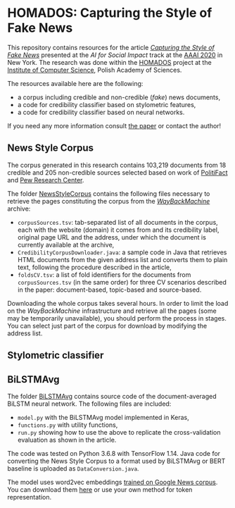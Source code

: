 # HOMADOS: Capturing the Style of Fake News

This repository contains resources for the article *[Capturing the Style of Fake News](https://home.ipipan.waw.pl/p.przybyla/bib/capturing.pdf)* presented at the *AI for Social Impact* track at the [AAAI 2020](https://aaai.org/Conferences/AAAI-20/) in New York. The research was done within the [HOMADOS](https://homados.ipipan.waw.pl/) project at the [Institute of Computer Science](https://ipipan.waw.pl/), Polish Academy of Sciences.

The resources available here are the following:
* a corpus including credible and non-credible (*fake*) news documents,
* a code for credibility classifier based on stylometric features,
* a code for credibility classifier based on neural networks.

If you need any more information consult [the paper](https://home.ipipan.waw.pl/p.przybyla/bib/capturing.pdf) or contact the author! 

## News Style Corpus
The corpus generated in this research contains 103,219 documents from 18 credible and 205 non-credible sources selected based on work of [PolitiFact](https://www.politifact.com/punditfact/article/2017/apr/20/politifacts-guide-fake-news-websites-and-what-they/) and [Pew Research Center](https://www.journalism.org/2014/10/21/political-polarization-media-habits/).

The folder [NewsStyleCorpus](NewsStyleCorpus) contains the following files necessary to retrieve the pages constituting the corpus from the *[WayBackMachine](https://web.archive.org/)* archive:
* `corpusSources.tsv`: tab-separated list of all documents in the corpus, each with the website (domain) it comes from and its credibility label, original page URL and the address, under which the document is currently available at the archive,
* `CredibilityCorpusDownloader.java`: a sample code in Java that retrieves HTML documents from the given address list and converts them to plain text, following the procedure described in the article,
* `foldsCV.tsv`: a list of fold identifiers for the documents from `corpusSources.tsv` (in the same order) for three CV scenarios described in the paper: document-based, topic-based and source-based.

Downloading the whole corpus takes several hours. In order to limit the load on the *WayBackMachine* infrastructure and retrieve all the pages (some may be temporarily unavailable), you should perform the process in stages. You can select just part of the corpus for download by modifying the address list.

## Stylometric classifier

## BiLSTMAvg
The folder [BiLSTMAvg](BiLSTMAvg) contains source code of the document-averaged BiLSTM neural network. The following files are included:
* `model.py` with the BiLSTMAvg model implemented in Keras,
* `functions.py` with utility functions,
* `run.py` showing how to use the above to replicate the cross-validation evaluation as shown in the article.

The code was tested on Python 3.6.8 with TensorFlow 1.14. Java code for converting the News Style Corpus to a format used by BiLSTMAvg or BERT baseline is uploaded as `DataConversion.java`.

The model uses word2vec embeddings [trained on Google News corpus](https://code.google.com/archive/p/word2vec/). You can download them [here](https://home.ipipan.waw.pl/p.przybyla/GoogleNewsUnigrams.zip) or use your own method for token representation.





